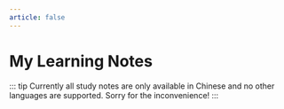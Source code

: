 ```yaml
---
article: false
---
```

# My Learning Notes

::: tip
Currently all study notes are only available in Chinese and no other languages are supported. Sorry for the inconvenience!
:::
